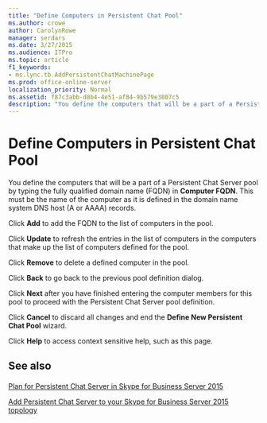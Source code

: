 ```yaml
---
title: "Define Computers in Persistent Chat Pool"
ms.author: crowe
author: CarolynRowe
manager: serdars
ms.date: 3/27/2015
ms.audience: ITPro
ms.topic: article
f1_keywords:
- ms.lync.tb.AddPersistentChatMachinePage
ms.prod: office-online-server
localization_priority: Normal
ms.assetid: f87c3abb-d8b4-4e51-af84-9b579e3807c5
description: "You define the computers that will be a part of a Persistent Chat Server pool by typing the fully qualified domain name (FQDN) in Computer FQDN. This must be the name of the computer as it is defined in the domain name system DNS host (A or AAAA) records."
---
```


# Define Computers in Persistent Chat Pool
 
You define the computers that will be a part of a Persistent Chat Server pool by typing the fully qualified domain name (FQDN) in **Computer FQDN**. This must be the name of the computer as it is defined in the domain name system DNS host (A or AAAA) records.
  
Click **Add** to add the FQDN to the list of computers in the pool.
  
Click **Update** to refresh the entries in the list of computers in the computers that make up the list of computers defined for the pool.
  
Click **Remove** to delete a defined computer in the pool.
  
Click **Back** to go back to the previous pool definition dialog.
  
Click **Next** after you have finished entering the computer members for this pool to proceed with the Persistent Chat Server pool definition.
  
Click **Cancel** to discard all changes and end the **Define New Persistent Chat Pool** wizard.
  
Click **Help** to access context sensitive help, such as this page.
  
## See also

#### 

[Plan for Persistent Chat Server in Skype for Business Server 2015](../../plan-your-deployment/persistent-chat-server/persistent-chat-server.md)
  
[Add Persistent Chat Server to your Skype for Business Server 2015 topology](../../deploy-1/deploy-persistent-chat-server/add-persistent-chat-server.md)

